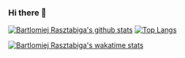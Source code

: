### Hi there 👋

<!--
**BartlomiejRasztabiga/BartlomiejRasztabiga** is a ✨ _special_ ✨ repository because its `README.md` (this file) appears on your GitHub profile.

Here are some ideas to get you started:

- 🔭 I’m currently working on ...
- 🌱 I’m currently learning ...
- 👯 I’m looking to collaborate on ...
- 🤔 I’m looking for help with ...
- 💬 Ask me about ...
- 📫 How to reach me: ...
- 😄 Pronouns: ...
- ⚡ Fun fact: ...
-->
[![Bartlomiej Rasztabiga's github stats](https://github-readme-stats.vercel.app/api?username=BartlomiejRasztabiga&show_icons=true)](https://github.com/anuraghazra/github-readme-stats)
[![Top Langs](https://github-readme-stats.vercel.app/api/top-langs/?username=BartlomiejRasztabiga&layout=compact&hide=assembly,scilab)](https://github.com/anuraghazra/github-readme-stats)

[![Bartlomiej Rasztabiga's wakatime stats](https://github-readme-stats.vercel.app/api/wakatime?username=Navareth)](https://github.com/anuraghazra/github-readme-stats)
